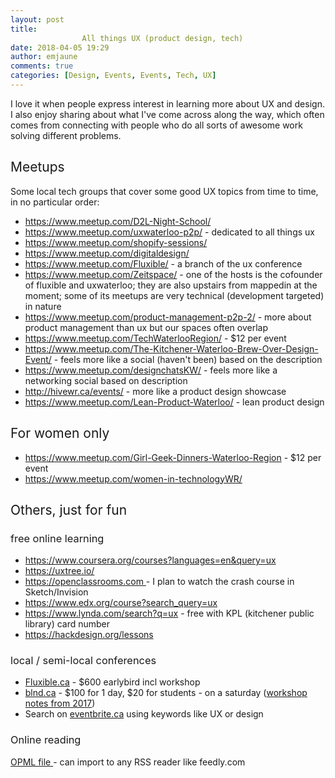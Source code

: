 ```yaml
---
layout: post
title: 
				All things UX (product design, tech)		
date: 2018-04-05 19:29
author: emjaune
comments: true
categories: [Design, Events, Events, Tech, UX]
---
```

I love it when people express interest in learning more about UX and design. I also enjoy sharing about what I've come across along the way, which often comes from connecting with people who do all sorts of awesome work solving different problems.
<h2><span style="font-weight: 400;">Meetups</span></h2>
<span style="font-weight: 400;">Some local tech groups that cover some good UX topics from time to time, in no particular order:</span>
<ul>
 	<li style="font-weight: 400;"><a href="https://www.meetup.com/D2L-Night-School/" target="_blank" rel="noopener"><span style="font-weight: 400;">https://www.meetup.com/D2L-Night-School/</span></a></li>
 	<li style="font-weight: 400;"><a href="https://www.meetup.com/uxwaterloo-p2p/" target="_blank" rel="noopener"><span style="font-weight: 400;">https://www.meetup.com/uxwaterloo-p2p/</span></a><span style="font-weight: 400;"> - dedicated to all things ux</span></li>
 	<li style="font-weight: 400;"><a href="https://www.meetup.com/shopify-sessions/" target="_blank" rel="noopener"><span style="font-weight: 400;">https://www.meetup.com/shopify-sessions/</span></a></li>
 	<li style="font-weight: 400;"><a href="https://www.meetup.com/digitaldesign/" target="_blank" rel="noopener"><span style="font-weight: 400;">https://www.meetup.com/digitaldesign/</span></a></li>
 	<li style="font-weight: 400;"><a href="https://www.meetup.com/Fluxible/" target="_blank" rel="noopener"><span style="font-weight: 400;">https://www.meetup.com/Fluxible/</span></a><span style="font-weight: 400;"> - a branch of the ux conference</span></li>
 	<li style="font-weight: 400;"><a href="https://www.meetup.com/Zeitspace/" target="_blank" rel="noopener"><span style="font-weight: 400;">https://www.meetup.com/Zeitspace/</span></a><span style="font-weight: 400;"> - one of the hosts is the cofounder of fluxible and uxwaterloo; they are also upstairs from mappedin at the moment; some of its meetups are very technical (development targeted) in nature</span></li>
 	<li style="font-weight: 400;"><a href="https://www.meetup.com/product-management-p2p-2/" target="_blank" rel="noopener"><span style="font-weight: 400;">https://www.meetup.com/product-management-p2p-2/</span></a><span style="font-weight: 400;"> - more about product management than ux but our spaces often overlap</span></li>
 	<li style="font-weight: 400;"><a href="https://www.meetup.com/TechWaterlooRegion/" target="_blank" rel="noopener"><span style="font-weight: 400;">https://www.meetup.com/TechWaterlooRegion/</span></a><span style="font-weight: 400;"> - $12 per event</span></li>
 	<li style="font-weight: 400;"><a href="https://www.meetup.com/The-Kitchener-Waterloo-Brew-Over-Design-Event/" target="_blank" rel="noopener"><span style="font-weight: 400;">https://www.meetup.com/The-Kitchener-Waterloo-Brew-Over-Design-Event/</span></a><span style="font-weight: 400;"> - feels more like a social (haven't been) based on the description</span></li>
 	<li style="font-weight: 400;"><a href="https://www.meetup.com/designchatsKW/" target="_blank" rel="noopener"><span style="font-weight: 400;">https://www.meetup.com/designchatsKW/</span></a><span style="font-weight: 400;"> - feels more like a networking social based on description</span></li>
 	<li style="font-weight: 400;"><a href="http://hivewr.ca/events/" target="_blank" rel="noopener"><span style="font-weight: 400;">http://hivewr.ca/events/</span></a><span style="font-weight: 400;"> - more like a product design showcase</span></li>
 	<li><a href="https://www.meetup.com/Lean-Product-Waterloo/"><span style="font-weight: 400;">https://www.meetup.com/Lean-Product-Waterloo/</span></a><span style="font-weight: 400;"> - lean product design</span></li>
</ul>
<h2><span style="font-weight: 400;">For women only</span></h2>
<ul>
 	<li style="font-weight: 400;"><a href="https://www.meetup.com/Girl-Geek-Dinners-Waterloo-Region" target="_blank" rel="noopener"><span style="font-weight: 400;">https://www.meetup.com/Girl-Geek-Dinners-Waterloo-Region</span></a><span style="font-weight: 400;"> - $12 per event</span></li>
 	<li style="font-weight: 400;"><a href="https://www.meetup.com/women-in-technologyWR/" target="_blank" rel="noopener"><span style="font-weight: 400;">https://www.meetup.com/women-in-technologyWR/</span></a></li>
</ul>
<h2><span style="font-weight: 400;">Others, just for fun</span></h2>
<h3><span style="font-weight: 400;">free online learning</span></h3>
<ul>
 	<li style="font-weight: 400;"><a href="https://www.coursera.org/courses?languages=en&amp;query=ux" target="_blank" rel="noopener"><span style="font-weight: 400;">https://www.coursera.org/courses?languages=en&amp;query=ux</span></a></li>
 	<li style="font-weight: 400;"><a href="https://uxtree.io/" target="_blank" rel="noopener"><span style="font-weight: 400;">https://uxtree.io/</span></a></li>
 	<li style="font-weight: 400;"><a href="https://openclassrooms.com" target="_blank" rel="noopener"><span style="font-weight: 400;">https://openclassrooms.com </span></a><span style="font-weight: 400;">- I plan to watch the crash course in Sketch/Invision</span></li>
 	<li style="font-weight: 400;"><a href="https://www.edx.org/course?search_query=ux" target="_blank" rel="noopener"><span style="font-weight: 400;">https://www.edx.org/course?search_query=ux</span></a></li>
 	<li style="font-weight: 400;"><a href="https://www.lynda.com/search?q=ux" target="_blank" rel="noopener"><span style="font-weight: 400;">https://www.lynda.com/search?q=ux</span></a><span style="font-weight: 400;"> - free with KPL (kitchener public library) card number</span></li>
 	<li><a href="https://hackdesign.org/lessons" target="_blank" rel="noopener">https://hackdesign.org/lessons</a></li>
</ul>
<h3><span style="font-weight: 400;">local / semi-local conferences</span></h3>
<ul>
 	<li style="font-weight: 400;"><span style="font-weight: 400;"><a href="http://fluxible.ca" target="_blank" rel="noopener">Fluxible.ca</a> - $600 earlybird incl workshop</span></li>
 	<li style="font-weight: 400;"><span style="font-weight: 400;"><a href="http://blnd.ca" target="_blank" rel="noopener">blnd.ca</a> - $100 for 1 day, $20 for students - on a saturday (</span><span style="font-weight: 400;"><a href="http://her.happyhippos.ca/2017/03/blnd2017/)">workshop notes from 2017</a></span><span style="font-weight: 400;">)</span></li>
 	<li><span style="font-weight: 400;">Search on <a href="http://eventbrite.ca" target="_blank" rel="noopener">eventbrite.ca</a> using keywords like UX or design</span></li>
</ul>
<h3><span style="font-weight: 400;">Online reading</span></h3>
<a href="https://docs.google.com/document/d/1y9GJDN7TvRaKITqTCbo1rH7XxBbcjDa1yQG8-tXhEFU/edit?usp=sharing" target="_blank" rel="noopener"><span style="font-weight: 400;">OPML file </span></a><span style="font-weight: 400;">- can import to any RSS reader like feedly.com</span>
